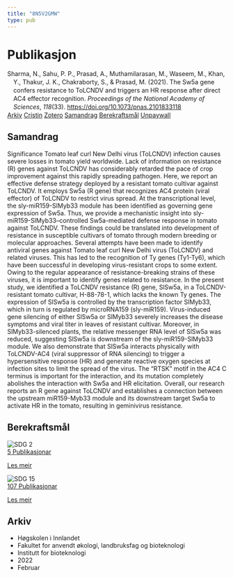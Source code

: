 ```yaml
---
title: "8N5V2GMW"
type: pub
---
```

<h1>Publikasjon</h1>
<article id="csl-bib-container-8N5V2GMW" class="csl-bib-container">
  <div class="csl-bib-body" style="line-height: 1.35; padding-left: 1em; text-indent:-1em;">
  <div class="csl-entry">Sharma, N., Sahu, P. P., Prasad, A., Muthamilarasan, M., Waseem, M., Khan, Y., Thakur, J. K., Chakraborty, S., &amp; Prasad, M. (2021). The Sw5a gene confers resistance to ToLCNDV and triggers an HR response after direct AC4 effector recognition. <i>Proceedings of the National Academy of Sciences</i>, <i>118</i>(33). <a href="https://doi.org/10.1073/pnas.2101833118">https://doi.org/10.1073/pnas.2101833118</a></div>
</div>
  <div class="csl-bib-buttons">
    <a href="#taxonomy-article-8N5V2GMW" class="csl-bib-button">Arkiv</a>
    <a href="https://app.cristin.no/results/show.jsf?id=2004740" alt="Cristin URL" class="csl-bib-button">Cristin</a>
    <a href="http://zotero.org/groups/5402882/items/8N5V2GMW" alt="Zotero URL" class="csl-bib-button">Zotero</a>
    <a href="#abstract-article-8N5V2GMW" class="csl-bib-button">Samandrag</a>
    <a href="#sdg-article-8N5V2GMW" class="csl-bib-button">Berekraftsmål</a>
    <a href="https://www.pnas.org/content/pnas/118/33/e2101833118.full.pdf" class="csl-bib-button">Unpaywall</a>
  </div>
  <div id="csl-bib-meta-container-8N5V2GMW"></div>
</article>
<div id="csl-bib-meta-8N5V2GMW" class="csl-bib-meta">
  <article id="abstract-article-8N5V2GMW" class="abstract-article">
    <h1>Samandrag</h1>
    Significance Tomato leaf curl New Delhi virus (ToLCNDV) infection causes severe losses in tomato yield worldwide. Lack of information on resistance (R) genes against ToLCNDV has considerably retarded the pace of crop improvement against this rapidly spreading pathogen. Here, we report an effective defense strategy deployed by a resistant tomato cultivar against ToLCNDV. It employs Sw5a (R gene) that recognizes AC4 protein (viral effector) of ToLCNDV to restrict virus spread. At the transcriptional level, the sly-miR159-SlMyb33 module has been identified as governing gene expression of Sw5a. Thus, we provide a mechanistic insight into sly-miR159-SlMyb33–controlled Sw5a-mediated defense response in tomato against ToLCNDV. These findings could be translated into development of resistance in susceptible cultivars of tomato through modern breeding or molecular approaches. Several attempts have been made to identify antiviral genes against Tomato leaf curl New Delhi virus (ToLCNDV) and related viruses. This has led to the recognition of Ty genes (Ty1-Ty6), which have been successful in developing virus-resistant crops to some extent. Owing to the regular appearance of resistance-breaking strains of these viruses, it is important to identify genes related to resistance. In the present study, we identified a ToLCNDV resistance (R) gene, SlSw5a, in a ToLCNDV-resistant tomato cultivar, H-88-78-1, which lacks the known Ty genes. The expression of SlSw5a is controlled by the transcription factor SlMyb33, which in turn is regulated by microRNA159 (sly-miR159). Virus-induced gene silencing of either SlSw5a or SlMyb33 severely increases the disease symptoms and viral titer in leaves of resistant cultivar. Moreover, in SlMyb33-silenced plants, the relative messenger RNA level of SlSw5a was reduced, suggesting SlSw5a is downstream of the sly-miR159-SlMyb33 module. We also demonstrate that SlSw5a interacts physically with ToLCNDV-AC4 (viral suppressor of RNA silencing) to trigger a hypersensitive response (HR) and generate reactive oxygen species at infection sites to limit the spread of the virus. The “RTSK” motif in the AC4 C terminus is important for the interaction, and its mutation completely abolishes the interaction with Sw5a and HR elicitation. Overall, our research reports an R gene against ToLCNDV and establishes a connection between the upstream miR159-Myb33 module and its downstream target Sw5a to activate HR in the tomato, resulting in geminivirus resistance.
  </article>
  <article id="sdg-article-8N5V2GMW" class="sdg-article">
    <h1>Berekraftsmål</h1>
    <div class="sdg-container"><div id="sdg2" class="sdg"> <img src="{{< params subfolder >}}images/sdg/sdg02_no.png" class="image" alt="SDG 2"> <div class="sdg-overlay"> <a href="{{< params subfolder >}}no/archive/?sdg=2#archive" class="sdg-publication-count"><span>5</span> Publikasjonar</a> <p><a href="NA" class="sdg-read-more">Les meir</a></p> </div> </div> <div id="sdg15" class="sdg"> <img src="{{< params subfolder >}}images/sdg/sdg15_no.png" class="image" alt="SDG 15"> <div class="sdg-overlay"> <a href="{{< params subfolder >}}no/archive/?sdg=15#archive" class="sdg-publication-count"><span>107</span> Publikasjonar</a> <p><a href="NA" class="sdg-read-more">Les meir</a></p> </div> </div></div>
  </article>
  <article id="taxonomy-article-8N5V2GMW" class="taxonomy-article">
    <h1>Arkiv</h1>
    <ul>
      <li>Høgskolen i Innlandet</li>
      <li>Fakultet for anvendt økologi, landbruksfag og bioteknologi</li>
      <li>Institutt for bioteknologi</li>
      <li>2022</li>
      <li>Februar</li>
    </ul>
  </article>
</div>
